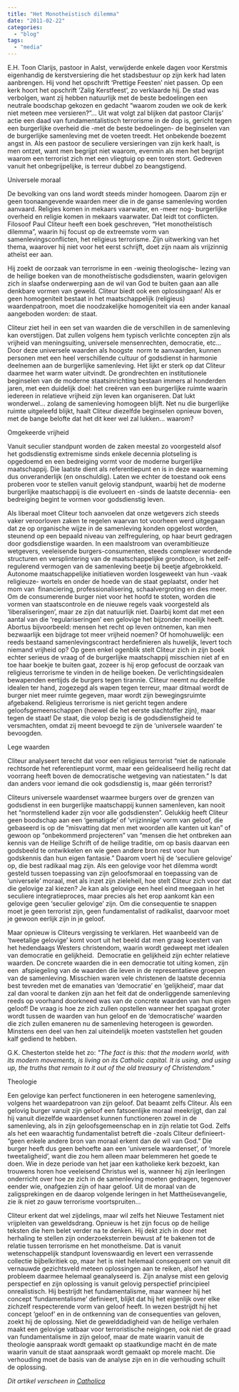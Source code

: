 ```yaml
---
title: "Het Monotheïstisch dilemma"
date: "2011-02-22"
categories: 
  - "blog"
tags: 
  - "media"
---
```


E.H. Toon Clarijs, pastoor in Aalst, verwijderde enkele dagen voor Kerstmis eigenhandig de kerstversiering die het stadsbestuur op zijn kerk had laten aanbrengen. Hij vond het opschrift ‘Prettige Feesten’ niet passen. Op een kerk hoort het opschrift ‘Zalig Kerstfeest’, zo verklaarde hij. De stad was verbolgen, want zij hebben natuurlijk met de beste bedoelingen een neutrale boodschap gekozen en gedacht “waarom zouden we ook de kerk niet meteen mee versieren?”... Uit wat volgt zal blijken dat pastoor Clarijs’ actie een daad van fundamentalistisch terrorisme in de dop is, gericht tegen een burgerlijke overheid die -met de beste bedoelingen- de beginselen van de burgerlijke samenleving met de voeten treedt. Het onbekende boezemt angst in. Als een pastoor de seculiere versieringen van zijn kerk haalt, is men ontzet, want men begrijpt niet waarom, evenmin als men het begrijpt waarom een terrorist zich met een vliegtuig op een toren stort. Gedreven vanuit het onbegrijpelijke, is terreur dubbel zo beangstigend.

Universele moraal

De bevolking van ons land wordt steeds minder homogeen. Daarom zijn er geen toonaangevende waarden meer die in de ganse samenleving worden aanvaard. Religies komen in mekaars vaarwater, en -meer nog- burgerlijke overheid en religie komen in mekaars vaarwater. Dat leidt tot conflicten. Filosoof Paul Cliteur heeft een boek geschreven, “Het monotheïstisch dilemma”, waarin hij focust op de extreemste vorm van samenlevingsconflicten, het religieus terrorisme. Zijn uitwerking van het thema, waarover hij niet voor het eerst schrijft, doet zijn naam als vrijzinnig atheïst eer aan.

Hij zoekt de oorzaak van terrorisme in een -weinig theologische- lezing van de heilige boeken van de monotheïstische godsdiensten, waarin gelovigen zich in slaafse onderwerping aan de wil van God te buiten gaan aan alle denkbare vormen van geweld. Cliteur biedt ook een oplossingaan! Als er geen homogeniteit bestaat in het maatschappelijk (religieus) waardenpatroon, moet die noodzakelijke homogeniteit via een ander kanaal aangeboden worden: de staat.

Cliteur ziet heil in een set van waarden die de verschillen in de samenleving kan overstijgen. Dat zullen volgens hem typisch verlichte concepten zijn als vrijheid van meningsuiting, universele mensenrechten, democratie, etc... Door deze universele waarden als hoogste  norm te aanvaarden, kunnen personen met een heel verschillende cultuur of godsdienst in harmonie deelnemen aan de burgerlijke samenleving. Het lijkt er sterk op dat Cliteur daarmee het warm water uitvindt. De grondrechten en institutionele beginselen van de moderne staatsinrichting bestaan immers al honderden jaren, met een duidelijk doel: het creëren van een burgerlijke ruimte waarin iedereen in relatieve vrijheid zijn leven kan organiseren. Dat lukt wonderwel... zolang de samenleving homogeen blijft. Net nu die burgerlijke ruimte uitgeleefd blijkt, haalt Cliteur diezelfde beginselen opnieuw boven, met de bange belofte dat het dit keer wel zal lukken... waarom?

Omgekeerde vrijheid

Vanuit seculier standpunt worden de zaken meestal zo voorgesteld alsof het godsdienstig extremisme sinds enkele decennia plotseling is opgedoemd en een bedreiging vormt voor de moderne burgerlijke maatschappij. Die laatste dient als referentiepunt en is in deze waarneming dus onveranderlijk (en onschuldig). Laten we echter de toestand ook eens proberen voor te stellen vanuit gelovig standpunt, waarbij het de moderne burgerlijke maatschappij is die evolueert en -sinds de laatste decennia- een bedreiging begint te vormen voor godsdienstig leven.

Als liberaal moet Cliteur toch aanvoelen dat onze wetgevers zich steeds vaker veroorloven zaken te regelen waarvan tot voorheen werd uitgegaan dat ze op organische wijze in de samenleving konden opgelost worden, steunend op een bepaald niveau van zelfregulering, op haar beurt gedragen door godsdienstige waarden. In een maalstroom van overambitieuze wetgevers, veeleisende burgers-consumenten, steeds complexer wordende structuren en versplintering van de maatschappelijke grondtoon, is het zelf-regulerend vermogen van de samenleving beetje bij beetje afgebrokkeld. Autonome maatschappelijke initiatieven worden losgeweekt van hun -vaak religieuze- wortels en onder de hoede van de staat geplaatst, onder het mom van  financiering, professionalisering, schaalvergroting en dies meer. Om de consumerende burger niet voor het hoofd te stoten, worden die vormen van staatscontrole en de nieuwe regels vaak voorgesteld als ‘liberaliseringen’, maar ze zijn dat natuurlijk niet. Daarbij komt dat met een aantal van die ‘regulariseringen’ een gelovige het bijzonder moeilijk heeft. Abortus bijvoorbeeld: mensen het recht op leven ontnemen, kan men bezwaarlijk een bijdrage tot meer vrijheid noemen? Of homohuwelijk: een reeds bestaand samenlevingscontract herdefinieren als huwelijk, levert toch niemand vrijheid op? Op geen enkel ogenblik stelt Cliteur zich in zijn boek echter serieus de vraag of de burgerlijke maatschappij misschien niet af en toe haar boekje te buiten gaat, zozeer is hij erop gefocust de oorzaak van religieus terrorisme te vinden in de heilige boeken. De verlichtingsidealen bewapenden eertijds de burgers tegen tirannie. Cliteur neemt nu dezelfde idealen ter hand, zogezegd als wapen tegen terreur, maar ditmaal wordt de burger niet meer ruimte gegeven, maar wordt zijn bewegingsruimte afgebakend. Religieus terrorisme is niet gericht tegen andere geloofsgemeenschappen (hoewel die het eerste slachtoffer zijn), maar tegen de staat! De staat, die volop bezig is de godsdienstigheid te versmachten, omdat zij meent bevoegd te zijn de ‘universele waarden’ te bevoogden.

Lege waarden

Cliteur analyseert terecht dat voor een religieus terrorist “niet de nationale rechtsorde het referentiepunt vormt, maar een geïdealiseerd heilig recht dat voorrang heeft boven de democratische wetgeving van natiestaten.” Is dat dan anders voor iemand die ook godsdienstig is, maar géén terrorist?

Cliteurs universele waardenset waarmee burgers over de grenzen van godsdienst in een burgerlijke maatschappij kunnen samenleven, kan nooit het “normstellend kader zijn voor alle godsdiensten”. Gelukkig heeft Cliteur geen boodschap aan een ‘gematigde’ of ‘vrijzinnige’ vorm van geloof, die gebaseerd is op de “misvatting dat men met woorden alle kanten uit kan” of gewoon op “onbekommerd projecteren” van “mensen die het ontbreken aan kennis van de Heilige Schrift of de heilige traditie, om op basis daarvan een godsbeeld te ontwikkelen en wie geen andere bron rest voor hun godskennis dan hun eigen fantasie.” Daarom voert hij de ‘seculiere gelovige’ op, die best radikaal mag zijn. Als een gelovige voor het dilemma wordt gesteld tussen toepassing van zijn geloofsmoraal en toepassing van de ‘universele’ moraal, met als inzet zijn zieleheil, hoe stelt Cliteur zich voor dat die gelovige zal kiezen? Je kan als gelovige een heel eind meegaan in het seculiere integratieproces, maar precies als het erop aankomt kàn een gelovige geen ‘seculier gelovige’ zijn. Om die consequentie te snappen moet je geen terrorist zijn, geen fundamentalist of radikalist, daarvoor moet je gewoon eerlijk zijn in je geloof.

Maar opnieuw is Cliteurs vergissing te verklaren. Het waanbeeld van de ‘tweetalige gelovige’ komt voort uit het beeld dat men graag koestert van het hedendaags Westers christendom, waarin wordt gedweept met idealen van democratie en gelijkheid.  Democratie en gelijkheid zijn echter relatieve waarden. De concrete waarden die in een democratie tot uiting komen, zijn een  afspiegeling van de waarden die leven in de representatieve groepen van de samenleving. Misschien waren vele christenen de laatste decennia best tevreden met de emanaties van ‘democratie’ en ‘gelijkheid’, maar dat zal dan vooral te danken zijn aan het feit dat de onderliggende samenleving reeds op voorhand doorkneed was van de concrete waarden van hun eigen geloof! De vraag is hoe ze zich zullen opstellen wanneer het spagaat groter wordt tussen de waarden van hun geloof en de ‘democratische’ waarden die zich zullen emaneren nu de samenleving heterogeen is geworden. Minstens een deel van hen zal uiteindelijk moeten vaststellen het gouden kalf gediend te hebben.

G.K. Chesterton stelde het zo: _"The fact is this: that the modern world, with its modern movements, is living on its Catholic capital. It is using, and using up, the truths that remain to it out of the old treasury of Christendom."_

Theologie

Een gelovige kan perfect functioneren in een heterogene samenleving, volgens het waardepatroon van zijn geloof. Dat beaamt zelfs Cliteur. Als een gelovig burger vanuit zijn geloof een fatsoenlijke moraal meekrijgt, dan zal hij vanuit diezelfde waardenset kunnen functioneren zowel in de samenleving, als in zijn geloofsgemeenschap en in zijn relatie tot God. Zelfs als het een waarachtig fundamentalist betreft die -zoals Cliteur definieert- “geen enkele andere bron van moraal erkent dan de wil van God.” Die burger heeft dus geen behoefte aan een ‘universele waardenset’, of ‘morele tweetaligheid’, want die zou hem alleen maar belemmeren het goede te doen. Wie in deze periode van het jaar een katholieke kerk bezoekt, kan trouwens horen hoe veeleisend Christus wel is, wanneer hij zijn leerlingen onderricht over hoe ze zich in de samenleving moeten gedragen, tegenover eender wie, onafgezien zijn of haar geloof. Uit de moraal van de zaligsprekingen en de daarop volgende leringen in het Mattheüsevangelie, zie ik niet zo gauw terrorisme voortspruiten...

Cliteur erkent dat wel zijdelings, maar wil zelfs het Nieuwe Testament niet vrijpleiten van geweldsdrang. Opnieuw is het zijn focus op de heilige teksten die hem belet verder na te denken. Hij dekt zich in door met herhaling te stellen zijn onderzoeksterrein bewust af te bakenen tot de relatie tussen terrorisme en het monotheïsme. Dat is vanuit wetenschappelijk standpunt lovenswaardig en levert een verrassende collectie bijbelkritiek op, maar het is niet helemaal consequent om vanuit dit vernauwde gezichtsveld meteen oplossingen aan te reiken, alsof het probleem daarmee helemaal geanalyseerd is. Zijn analyse mist een gelovig perspectief en zijn oplossing is vanuit gelovig perspectief principieel onrealistisch. Hij bestrijdt het fundamentalisme, maar wanneer hij het concept ‘fundamentalisme’ definieert, blijkt dat hij het eigenlijk over elke zichzelf respecterende vorm van geloof heeft. In wezen bestrijdt hij het concept ‘geloof’ en in de ontkenning van de consequenties van geloven, zoekt hij de oplossing. Niet de gewelddadigheid van de heilige verhalen maakt een gelovige vatbaar voor terroristische neigingen, ook niet de graad van fundamentalisme in zijn geloof, maar de mate waarin vanuit de theologie aanspraak wordt gemaakt op staatkundige macht én de mate waarin vanuit de staat aanspraak wordt gemaakt op morele macht. Die verhouding moet de basis van de analyse zijn en in die verhouding schuilt de oplossing.

_Dit artikel verscheen in [Catholica](http://www.catholica.nl "Catholica")_
